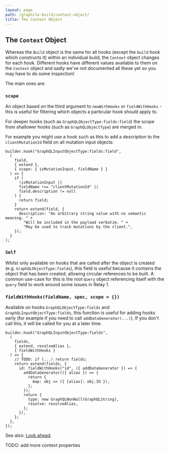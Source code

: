 ```yaml
---
layout: page
path: /graphile-build/context-object/
title: The Context Object
---
```


## The `Context` Object

Whereas the `Build` object is the same for all hooks (except the `build` hook
which constructs it) within an individual build, the `Context` object changes for
each hook. Different hooks have different values available to them on the `Context`
object and sadly we've not documented all these yet so you may have to do some
inspection!

The main ones are:

### `scope`

An object based on the third argument to `newWithHooks` or `fieldWithHooks` -
this is useful for filtering which objects a particular hook should apply to.

For deeper hooks (such as `GraphQLObjectType:fields:field`) the scope from
shallower hooks (such as `GraphQLObjectType`) are merged in.

For example you might use a hook such as this to add a description to the
`clientMutationId` field on all mutation input objects:

```js{5,7-11}
builder.hook("GraphQLInputObjectType:fields:field",
  (
    field,
    { extend },
    { scope: { isMutationInput, fieldName } }
  ) => {
    if (
      !isMutationInput ||
      fieldName !== "clientMutationId" ||
      field.description != null
    ) {
      return field;
    }
    return extend(field, {
      description: "An arbitrary string value with no semantic meaning. " +
        "Will be included in the payload verbatim. " +
        "May be used to track mutations by the client.",
    });
  }
);
```

### `Self`

Whilst only available on hooks that are called after the object is created
(e.g. `GraphQLObjectType:fields`), this field is useful because it contains the
object that has been created; allowing circular references to be built. A
common use-case for this is the root `Query` object referencing itself with the
`query` field to work around some issues in Relay 1.

### `fieldWithHooks(fieldName, spec, scope = {})`

Available on hooks `GraphQLObjectType:fields` and
`GraphQLInputObjectType:fields`, this function is useful for adding hooks early
(for example if you need to call `addDataGenerator(...)`). If you don't call
this, it will be called for you at a later time.

```js{5,9-19}
builder.hook("GraphQLInputObjectType:fields",
  (
    fields,
    { extend, resolveAlias },
    { fieldWithHooks }
  ) => {
    // TODO: if (...) return fields;
    return extend(fields, {
      id: fieldWithHooks("id", ({ addDataGenerator }) => {
        addDataGenerator(({ alias }) => {
          return {
            map: obj => ({ [alias]: obj.ID }),
          };
        });
        return {
          type: new GraphQLNonNull(GraphQLString),
          resolve: resolveAlias,
        };
      }),
    };
  },
});
```

See also: [Look ahead](/graphile-build/look-ahead/#when-creating-an-individual-field).

TODO: add more context properties
